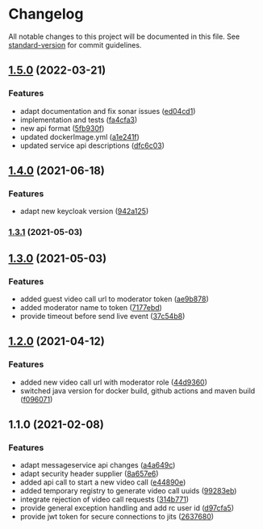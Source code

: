 # Changelog

All notable changes to this project will be documented in this file. See [standard-version](https://github.com/conventional-changelog/standard-version) for commit guidelines.

## [1.5.0](https://github.com/CaritasDeutschland/caritas-onlineBeratung-videoService/compare/v1.4.0...v1.5.0) (2022-03-21)


### Features

* adapt documentation and fix sonar issues ([ed04cd1](https://github.com/CaritasDeutschland/caritas-onlineBeratung-videoService/commit/ed04cd1bb06bda640389214967f6c0a583dc9d77))
* implementation and tests ([fa4cfa3](https://github.com/CaritasDeutschland/caritas-onlineBeratung-videoService/commit/fa4cfa348b9d7f87152905ee37124189c646868c))
* new api format ([5fb930f](https://github.com/CaritasDeutschland/caritas-onlineBeratung-videoService/commit/5fb930fd4f0cece49019b38f8f076c8984ed8d24))
* updated dockerImage.yml ([a1e241f](https://github.com/CaritasDeutschland/caritas-onlineBeratung-videoService/commit/a1e241f49aef9d4fa24fffbfa024e704df0d757c))
* updated service api descriptions ([dfc6c03](https://github.com/CaritasDeutschland/caritas-onlineBeratung-videoService/commit/dfc6c0347313b8336cba3b29f2730fb2fe74b24c))

## [1.4.0](https://github.com/CaritasDeutschland/caritas-onlineBeratung-videoService/compare/v1.3.1...v1.4.0) (2021-06-18)


### Features

* adapt new keycloak version ([942a125](https://github.com/CaritasDeutschland/caritas-onlineBeratung-videoService/commit/942a125ea66f16128d20112f2e85dab3780ef2d6))

### [1.3.1](https://github.com/CaritasDeutschland/caritas-onlineBeratung-videoService/compare/v1.3.0...v1.3.1) (2021-05-03)

## [1.3.0](https://github.com/CaritasDeutschland/caritas-onlineBeratung-videoService/compare/v1.2.0...v1.3.0) (2021-05-03)


### Features

* added guest video call url to moderator token ([ae9b878](https://github.com/CaritasDeutschland/caritas-onlineBeratung-videoService/commit/ae9b8780746ca00da344f791a3f590ab50ff8a4d))
* added moderator name to token ([7177ebd](https://github.com/CaritasDeutschland/caritas-onlineBeratung-videoService/commit/7177ebd7fa61ad5aa4f9e56a0893ed3f0a76936c))
* provide timeout before send live event ([37c54b8](https://github.com/CaritasDeutschland/caritas-onlineBeratung-videoService/commit/37c54b8719a2a6f5f3ca1762276f37ae77114d05))

## [1.2.0](https://github.com/CaritasDeutschland/caritas-onlineBeratung-videoService/compare/v1.1.0...v1.2.0) (2021-04-12)


### Features

* added new video call url with moderator role ([44d9360](https://github.com/CaritasDeutschland/caritas-onlineBeratung-videoService/commit/44d936055606a3027b122b9b8607b2581592db20))
* switched java version for docker build, github actions and maven build ([f096071](https://github.com/CaritasDeutschland/caritas-onlineBeratung-videoService/commit/f096071e7ae1ef346515210b739cab981705472e))

## 1.1.0 (2021-02-08)


### Features

* adapt messageservice api changes ([a4a649c](https://github.com/CaritasDeutschland/caritas-onlineBeratung-videoService/commit/a4a649c736ae5f417821f80ca2df86454eb6c96a))
* adapt security header supplier ([8a657e6](https://github.com/CaritasDeutschland/caritas-onlineBeratung-videoService/commit/8a657e6ec0690c33017f33cc7740c90070db3e1e))
* added api call to start a new video call ([e44890e](https://github.com/CaritasDeutschland/caritas-onlineBeratung-videoService/commit/e44890e9b1479b5d5f43c2786ddaf97a9208559c))
* added temporary registry to generate video call uuids ([99283eb](https://github.com/CaritasDeutschland/caritas-onlineBeratung-videoService/commit/99283ebe92def9b0cbbfe729aed03e05e3473def))
* integrate rejection of video call requests ([314b771](https://github.com/CaritasDeutschland/caritas-onlineBeratung-videoService/commit/314b771af58bb83ba969f7ffddb4f23b4ebc1889))
* provide general exception handling and add rc user id ([d97cfa5](https://github.com/CaritasDeutschland/caritas-onlineBeratung-videoService/commit/d97cfa5222ae09ce81567f608f2d1f30bea1a4d5))
* provide jwt token for secure connections to jits ([2637680](https://github.com/CaritasDeutschland/caritas-onlineBeratung-videoService/commit/2637680ce6669f23c4c01884484c3f66c5d4dca2))
